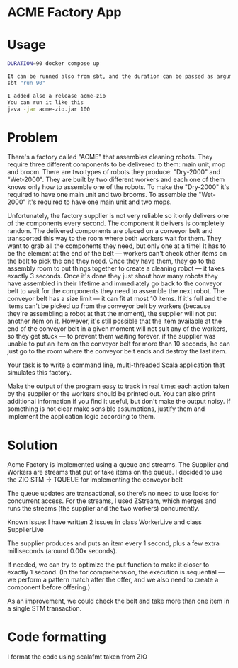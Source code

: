 # ACME Factory App

# Usage

```bash
DURATION=90 docker compose up

It can be runned also from sbt, and the duration can be passed as argument
sbt "run 90"

I added also a release acme-zio
You can run it like this
java -jar acme-zio.jar 100
```

# Problem
There's a factory called "ACME" that assembles cleaning robots. They require three different components to be delivered to them: main unit, mop and broom. There are two types of robots they produce: "Dry-2000" and "Wet-2000". They are built by two different workers and each one of them knows only how to assemble one of the robots. To make the "Dry-2000" it's required to have one main unit and two brooms. To assemble the "Wet-2000" it's required to have one main unit and two mops.

Unfortunately, the factory supplier is not very reliable so it only delivers one of the components every second. The component it delivers is completely random. The delivered components are placed on a conveyor belt and transported this way to the room where both workers wait for them. They want to grab all the components they need, but only one at a time! It has to be the element at the end of the belt — workers can't check other items on the belt to pick the one they need. Once they have them, they go to the assembly room to put things together to create a cleaning robot — it takes exactly 3 seconds. Once it's done they just shout how many robots they have assembled in their lifetime and immediately go back to the conveyor belt to wait for the components they need to assemble the next robot. The conveyor belt has a size limit — it can fit at most 10 items. If it's full and the items can't be picked up from the conveyor belt by workers (because they're assembling a robot at that the moment), the supplier will not put another item on it. However, it's still possible that the item available at the end of the conveyor belt in a given moment will not suit any of the workers, so they get stuck — to prevent them waiting forever, if the supplier was unable to put an item on the conveyor belt for more than 10 seconds, he can just go to the room where the conveyor belt ends and destroy the last item.

Your task is to write a command line, multi-threaded Scala application that simulates this factory.

Make the output of the program easy to track in real time: each action taken by the supplier or the workers should be printed out. You can also print additional information if you find it useful, but don't make the output noisy. If something is not clear make sensible assumptions, justify them and implement the application logic according to them.

# Solution
Acme Factory is implemented using a queue and streams. The Supplier and Workers are streams that
put or take items on the queue. I decided to use the ZIO STM -> TQUEUE for implementing the conveyor belt

The queue updates are transactional, so there’s no need to use locks for concurrent access. 
For the streams, I used ZStream, which merges and runs the streams (the supplier and the two workers) concurrently.

Known issue: I have written 2 issues in class WorkerLive and class SupplierLive

The supplier produces and puts an item every 1 second, plus a few extra milliseconds (around 0.00x seconds).

If needed, we can try to optimize the put function to make it closer to exactly 1 second. 
(In the for comprehension, the execution is sequential — we perform a pattern match after the offer, 
and we also need to create a component before offering.)

As an improvement, we could check the belt and take more than one item in a single STM transaction.


# Code formatting
I format the code using scalafmt taken from ZIO